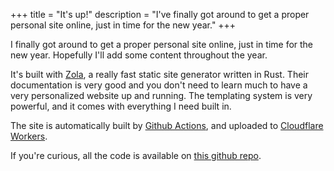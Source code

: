 +++
title = "It's up!"
description = "I've finally got around to get a proper personal site online, just in time for the new year."
+++

I finally got around to get a proper personal site online, just in time for 
the new year. Hopefully I'll add some content throughout the year.

It's built with [Zola](https://www.getzola.org/), a really fast static site
generator written in Rust. Their documentation is very good and you don't need
to learn much to have a very personalized website up and running. 
The templating system is very powerful, and it comes with everything I need
built in.

The site is automatically built by [Github Actions](https://github.com/features/actions),
and uploaded to [Cloudflare Workers](https://workers.cloudflare.com/).

If you're curious, all the code is available on
[this github repo](https://github.com/tiagoad/tdias.pt).
